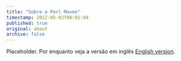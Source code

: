 ```yaml
---
title: "Sobre o Perl Maven"
timestamp: 2012-05-02T00:02:04
published: true
original: about
archive: false
---
```



Placeholder. Por enquanto veja a versão em inglês [English version](https://perlmaven.com/).

